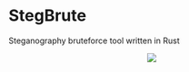 # StegBrute
Steganography bruteforce tool written in Rust

<p align="center">
  <img src="https://i.imgur.com/v6ydejv.png" />
</p>
